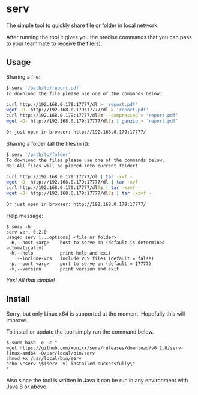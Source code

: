 # serv

The simple tool to quickly share file or folder in local network.

After running the tool it gives you the precise commands that you can pass to your teammate to receive the file(s).

## Usage

Sharing a file:
```bash
$ serv '/path/to/report.pdf' 
To download the file please use one of the commands below: 

curl http://192.168.0.179:17777/dl > 'report.pdf'
wget -O- http://192.168.0.179:17777/dl > 'report.pdf'
curl http://192.168.0.179:17777/dl?z --compressed > 'report.pdf'
wget -O- http://192.168.0.179:17777/dl?z | gunzip > 'report.pdf'

Or just open in browser: http://192.168.0.179:17777/
```

Sharing a folder (all the files in it):
```bash
$ serv '/path/to/folder' 
To download the files please use one of the commands below. 
NB! All files will be placed into current folder!

curl http://192.168.0.179:17777/dl | tar -xvf -
wget -O- http://192.168.0.179:17777/dl | tar -xvf -
curl http://192.168.0.179:17777/dl?z | tar -xzvf -
wget -O- http://192.168.0.179:17777/dl?z | tar -xzvf -

Or just open in browser: http://192.168.0.179:17777/
```

Help message:
```
$ serv -h
serv ver. 0.2.0
usage: serv [...options] <file or folder>
 -H,--host <arg>    host to serve on (default is determined automatically)
 -h,--help          print help and exit
    --include-vcs   include VCS files (default = false)
 -p,--port <arg>    port to serve on (default = 17777)
 -v,--version       print version and exit
```

*Yes! All that simple!*

## Install

Sorry, but only Linux x64 is supported at the moment. Hopefully this will improve.

To install or update the tool simply run the command below.

```
$ sudo bash -e -c "
wget https://github.com/xonixx/serv/releases/download/v0.2.0/serv-linux-amd64 -O/usr/local/bin/serv
chmod +x /usr/local/bin/serv
echo \"serv \$(serv -v) installed successfully\" 
"
```

Also since the tool is written in Java it can be run in any environment with Java 8 or above.
